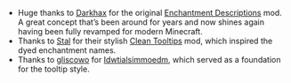 + Huge thanks to [Darkhax](https://www.curseforge.com/members/DarkhaxDev) for the original [Enchantment Descriptions](https://www.curseforge.com/minecraft/mc-mods/enchantment-descriptions) mod. A great concept that’s been around for years and now shines again having been fully revamped for modern Minecraft.
+ Thanks to [Stal](https://www.curseforge.com/members/stal) for their stylish [Clean Tooltips](https://www.curseforge.com/minecraft/mc-mods/clean-tooltips) mod, which inspired the dyed enchantment names.  
+ Thanks to [gliscowo](https://www.curseforge.com/members/gliscowo) for [Idwtialsimmoedm](https://www.curseforge.com/minecraft/mc-mods/idwtialsimmoedm), which served as a foundation for the tooltip style.  
